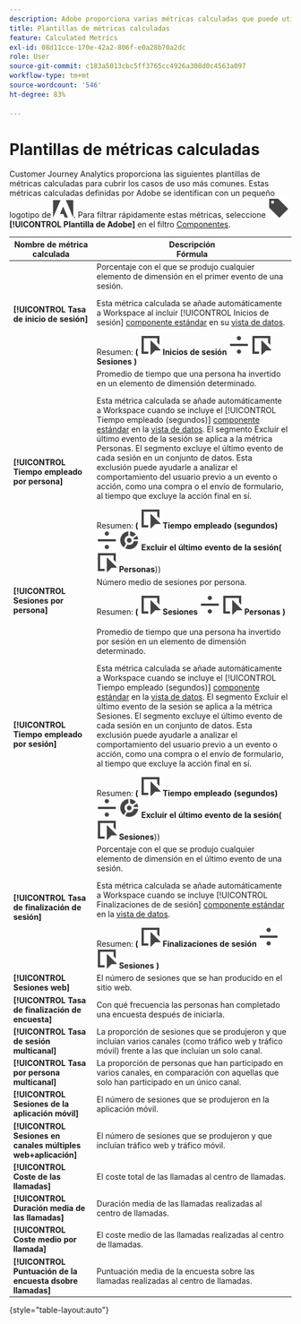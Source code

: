 ```yaml
---
description: Adobe proporciona varias métricas calculadas que puede utilizar. En esta página se enumeran dichas métricas y los usos previstos.
title: Plantillas de métricas calculadas
feature: Calculated Metrics
exl-id: 08d11cce-170e-42a2-806f-e0a28b70a2dc
role: User
source-git-commit: c183a5013cbc5ff3765cc4926a308d0c4563a097
workflow-type: tm+mt
source-wordcount: '546'
ht-degree: 83%

---
```


# Plantillas de métricas calculadas

Customer Journey Analytics proporciona las siguientes plantillas de métricas calculadas para cubrir los casos de uso más comunes. Estas métricas calculadas definidas por Adobe se identifican con un pequeño logotipo de ![AdobeLogoSmall](/help/assets/icons/AdobeLogoSmall.svg). Para filtrar rápidamente estas métricas, seleccione ![Etiqueta](/help/assets/icons/Label.svg) **[!UICONTROL Plantilla de Adobe]** en el filtro [Componentes](/help/components/overview.md#filter).

| Nombre de métrica calculada | Descripción<br/>Fórmula |
|---------|----------|
| **[!UICONTROL Tasa de inicio de sesión]** | Porcentaje con el que se produjo cualquier elemento de dimensión en el primer evento de una sesión.<p>Esta métrica calculada se añade automáticamente a Workspace al incluir [!UICONTROL Inicios de sesión] [componente estándar](/help/data-views/component-reference.md) en su [vista de datos](/help/data-views/create-dataview.md).</p>Resumen: **(** ![Evento](/help/assets/icons/Event.svg) **Inicios de sesión** ![Dividir](/help/assets/icons/Divide.svg) ![Evento](/help/assets/icons/Event.svg) **Sesiones** **)** |
| **[!UICONTROL Tiempo empleado por persona]** | Promedio de tiempo que una persona ha invertido en un elemento de dimensión determinado.<p>Esta métrica calculada se añade automáticamente a Workspace cuando se incluye el [!UICONTROL Tiempo empleado (segundos)] [componente estándar](/help/data-views/component-reference.md) en la [vista de datos](/help/data-views/create-dataview.md). El segmento Excluir el último evento de la sesión se aplica a la métrica Personas. El segmento excluye el último evento de cada sesión en un conjunto de datos. Esta exclusión puede ayudarle a analizar el comportamiento del usuario previo a un evento o acción, como una compra o el envío de formulario, al tiempo que excluye la acción final en sí.</p>Resumen: **(** ![Evento](/help/assets/icons/Event.svg) **Tiempo empleado (segundos)** ![Dividir](/help/assets/icons/Divide.svg) ![Segmentación](/help/assets/icons/Segmentation.svg) **Excluir el último evento de la sesión(** ![Evento](/help/assets/icons/Event.svg) **Personas**)) |
| **[!UICONTROL Sesiones por persona]** | Número medio de sesiones por persona.<p>Resumen: **(** ![Evento](/help/assets/icons/Event.svg) **Sesiones** ![Dividir](/help/assets/icons/Divide.svg) ![Evento](/help/assets/icons/Event.svg) **Personas** **)** |
| **[!UICONTROL Tiempo empleado por sesión]** | Promedio de tiempo que una persona ha invertido por sesión en un elemento de dimensión determinado.<p>Esta métrica calculada se añade automáticamente a Workspace cuando se incluye el [!UICONTROL Tiempo empleado (segundos)] [componente estándar](/help/data-views/component-reference.md) en la [vista de datos](/help/data-views/create-dataview.md). El segmento Excluir el último evento de la sesión se aplica a la métrica Sesiones. El segmento excluye el último evento de cada sesión en un conjunto de datos. Esta exclusión puede ayudarle a analizar el comportamiento del usuario previo a un evento o acción, como una compra o el envío de formulario, al tiempo que excluye la acción final en sí.</p>Resumen: **(** ![Evento](/help/assets/icons/Event.svg) **Tiempo empleado (segundos)** ![Dividir](/help/assets/icons/Divide.svg) ![Segmentación](/help/assets/icons/Segmentation.svg) **Excluir el último evento de la sesión(** ![Evento](/help/assets/icons/Event.svg) **Sesiones**)) |
| **[!UICONTROL Tasa de finalización de sesión]** | Porcentaje con el que se produjo cualquier elemento de dimensión en el último evento de una sesión. <p>Esta métrica calculada se añade automáticamente a Workspace cuando se incluye [!UICONTROL Finalizaciones de de sesión] [componente estándar](/help/data-views/component-reference.md) en la [vista de datos](/help/data-views/create-dataview.md).</p>Resumen: **(** ![Evento](/help/assets/icons/Event.svg) **Finalizaciones de sesión** ![Dividir](/help/assets/icons/Divide.svg) ![Evento](/help/assets/icons/Event.svg) **Sesiones** **)** |
| **[!UICONTROL Sesiones web]** | El número de sesiones que se han producido en el sitio web. |
| **[!UICONTROL Tasa de finalización de encuesta]** | Con qué frecuencia las personas han completado una encuesta después de iniciarla. |
| **[!UICONTROL Tasa de sesión multicanal]** | La proporción de sesiones que se produjeron y que incluían varios canales (como tráfico web y tráfico móvil) frente a las que incluían un solo canal. |
| **[!UICONTROL Tasa por persona multicanal]** | La proporción de personas que han participado en varios canales, en comparación con aquellas que solo han participado en un único canal. |
| **[!UICONTROL Sesiones de la aplicación móvil]** | El número de sesiones que se produjeron en la aplicación móvil. |
| **[!UICONTROL Sesiones en canales múltiples web+aplicación]** | El número de sesiones que se produjeron y que incluían tráfico web y tráfico móvil. |
| **[!UICONTROL Coste de las llamadas]** | El coste total de las llamadas al centro de llamadas. <!-- <p>Summary: Call length</p> --> |
| **[!UICONTROL Duración media de las llamadas]** | Duración media de las llamadas realizadas al centro de llamadas. |
| **[!UICONTROL Coste medio por llamada]** | El coste medio de las llamadas realizadas al centro de llamadas. |
| **[!UICONTROL Puntuación de la encuesta dsobre llamadas]** | Puntuación media de la encuesta sobre las llamadas realizadas al centro de llamadas. |

{style="table-layout:auto"}
